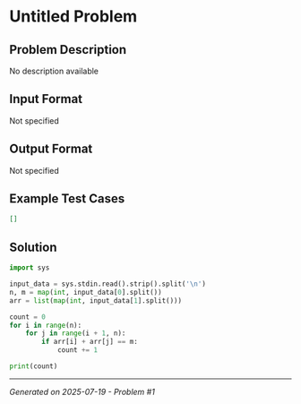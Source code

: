 # Untitled Problem

## Problem Description
No description available

## Input Format
Not specified

## Output Format
Not specified

## Example Test Cases
```json
[]
```

## Solution
```python
import sys

input_data = sys.stdin.read().strip().split('\n')
n, m = map(int, input_data[0].split())
arr = list(map(int, input_data[1].split()))

count = 0
for i in range(n):
    for j in range(i + 1, n):
        if arr[i] + arr[j] == m:
            count += 1

print(count)
```

---
*Generated on 2025-07-19 - Problem #1*